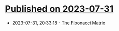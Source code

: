 # [Published on 2023-07-31](index.md)

* [2023-07-31, 20:33:18](https://lobste.rs/s/jkfzjt/fibonacci_matrix) - [The Fibonacci Matrix](https://ianthehenry.com/posts/fibonacci/)
